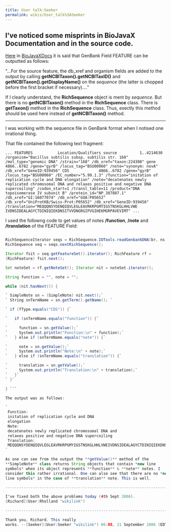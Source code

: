 ```yaml
---
title: User talk:Seeker
permalink: wikis/User_talk%3ASeeker
---
```


I've noticed some misprints in BioJavaX Documentation and in the source code.
-----------------------------------------------------------------------------

[Here](/wikis/BioJava:BioJavaXDocs#Writing_2 "wikilink") in
[BioJavaXDocs](/wikis/BioJava:BioJavaXDocs "wikilink") it is said that GenBank
Field FEATURE can be outputted as follows:

"...For the source feature, the db\_xref and organism fields are added
to the output by calling **getNCBITaxon().getNCBITaxID()** and
**getNCBITaxon().getDisplayName()** on the *sequence* (the latter is
chopped before the first bracket if necessary)...."

If I clearly understand, the **RichSequence** object is ment by
*sequence*. But there is no **getNCBITaxon()** method in the
**RichSequence** class. There is **getTaxon()** method in the
**RichSequence** class. Thus, exectly this method should be used here
instead of **getNCBITaxon()** method.

------------------------------------------------------------------------

I was working with the sequence file in GenBank format when I notised
one irrational thing.

That file contained the following text fragment:

`
 ...
  FEATURES           Location/Qualifiers
     source          1..4214630
                     /organism="Bacillus subtilis subsp. subtilis str. 168"
                     /mol_type="genomic DNA"
                     /strain="168"
                     /db_xref="taxon:224308"
     gene            4866..6782
                     /gene="gyrB"
                     /locus_tag="BSU00060"
                     /note="synonym: novA"
                     /db_xref="GeneID:939456"
     CDS             4866..6782
                     /gene="gyrB"
                     /locus_tag="BSU00060"
                     /EC_number="5.99.1.3"
                     /function="initation of replication cycle and DNA
                     elongation"
                     /note="decatenates newly replicated chromosomal DNA and
                     relaxes positive and negative DNA supercoiling"
                     /codon_start=1
                     /transl_table=11
                     /product="DNA topoisomerase IV subunit B"
                     /protein_id="NP_387887.1"
                     /db_xref="GI:16077074"
                     /db_xref="GOA:P05652"
                     /db_xref="UniProtKB/Swiss-Prot:P05652"
                     /db_xref="GeneID:939456"
                     /translation="MEQQQNSYDENQIQVLEGLEAVRKRPGMYIGSTNSKGLHHLVWE
                     IVDNSIDEALAGYCTDINIQIEKDNSITVVDNGRGIPVGIHEKMGRPAVEVIMT"
 ...
`

I used the followng code to get values of notes **/function**, **/note**
and **/translation** of the FEATURE Field:

```java

RichSequenceIterator seqs = RichSequence.IOTools.readGenbankDNA(br, ns);
RichSequence seq = seqs.nextRichSequence();

Iterator fsit = seq.getFeatureSet().iterator(); RichFeature rf =
(RichFeature) fsit.next();

Set noteSet = rf.getNoteSet(); Iterator nit = noteSet.iterator();

String function = "", note = "";

while (nit.hasNext()) {

` SimpleNote sn = (SimpleNote) nit.next();`  
` String snTermName = sn.getTerm().getName(); `

` if (fType.equals("CDS")) {`

`   if (snTermName.equals("function")) {`

`     function = sn.getValue();`  
`     System.out.println("Function:\n" + function);`  
`   } else if (snTermName.equals("note")) {`

`     note = sn.getValue();`  
`     System.out.println("Note:\n" + note);`  
`   } else if (snTermName.equals("translation")) {`

`     translation = sn.getValue();`  
`     System.out.println("Translation:\n" + translation);`  
`   }`  
` }`

} ```

The output was as follows:

`
 Function:
 initation of replication cycle and DNA
 elongation
 Note:
 decatenates newly replicated chromosomal DNA and
 relaxes positive and negative DNA supercoiling
 Translation:
 MEQQQNSYDENQIQVLEGLEAVRKRPGMYIGSTNSKGLHHLVWEIVDNSIDEALAGYCTDINIQIEKDNSITVVDNGRGIPVGIHEKMGRPAVEVIMT               
`

As one can see from the output the **getValue()** method of the
**SimpleNote** class returns String objects that contain *new line
symbols* when its object represents **function** & **note** notes. I
consider this rather irrational. One can also see that there are no *new
line symbols* in the case of **translation** note. This is well.

------------------------------------------------------------------------

I've fixed both the above problems today (4th Sept 2006).
[Richard](User:Rholland "wikilink")

------------------------------------------------------------------------

Thank you, Richard. This really
works. --[Seeker](User:Seeker "wikilink") 06:08, 21 September 2006 (EDT)
